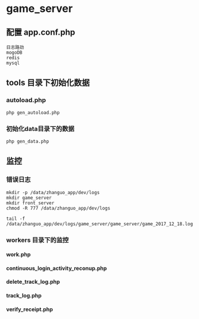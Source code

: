 # game_server

## 配置 app.conf.php

	日志路劲
	mogoDB
	redis
	mysql


## tools 目录下初始化数据
### autoload.php  

	php gen_autoload.php

### 初始化data目录下的数据

	php gen_data.php



## 监控
### 错误日志

	mkdir -p /data/zhanguo_app/dev/logs
	mkdir game_server
	mkdir front_server
	chmod -R 777 /data/zhanguo_app/dev/logs

	tail -f /data/zhanguo_app/dev/logs/game_server/game_server/game_2017_12_18.log


### workers 目录下的监控
#### work.php

#### continuous_login_activity_reconup.php


#### delete_track_log.php



#### track_log.php


#### verify_receipt.php









